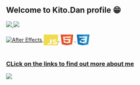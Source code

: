 ## Welcome to Kito.Dan profile 😁

 <div>
   <a href="https://github.com/Kitodan-UxUi">
   <img height="180em" src="https://github-readme-stats.vercel.app/api?username=KitodanUxUi&show_icons=true&theme=tokyonight&include_all_commits=true&count_private=true"/>
   <img height="180em" src="https://github-readme-stats.vercel.app/api/top-langs/?username=KitodanUxUi&layout=compact&langs_count=6&theme=tokyonight"/>
</div>
    
<div style="display: inline_block"><br>
  <img align="center" alt="After Effects" height="30" width="40" src="https://cdn.jsdelivr.net/gh/devicons/devicon/icons/aftereffects/aftereffects-original.svg">
  <img align="center" alt="Js" height="30" width="40" src="https://raw.githubusercontent.com/devicons/devicon/master/icons/javascript/javascript-plain.svg">
  <img align="center" alt="HTML" height="30" width="40" src="https://raw.githubusercontent.com/devicons/devicon/master/icons/html5/html5-original.svg">
  <img align="center" alt="CSS" height="30" width="40" src="https://raw.githubusercontent.com/devicons/devicon/master/icons/css3/css3-original.svg">
</div>
 
<br>
 
### CLick on the links to find out more about me
 
<div> 
  <a href="https://www.instagram.com/kito.dan/" target="_blank"><img src="https://img.shields.io/badge/-Instagram-%23E4405F?style=for-the-badge&logo=instagram&logoColor=white" target="_blank"></a>
</div>
